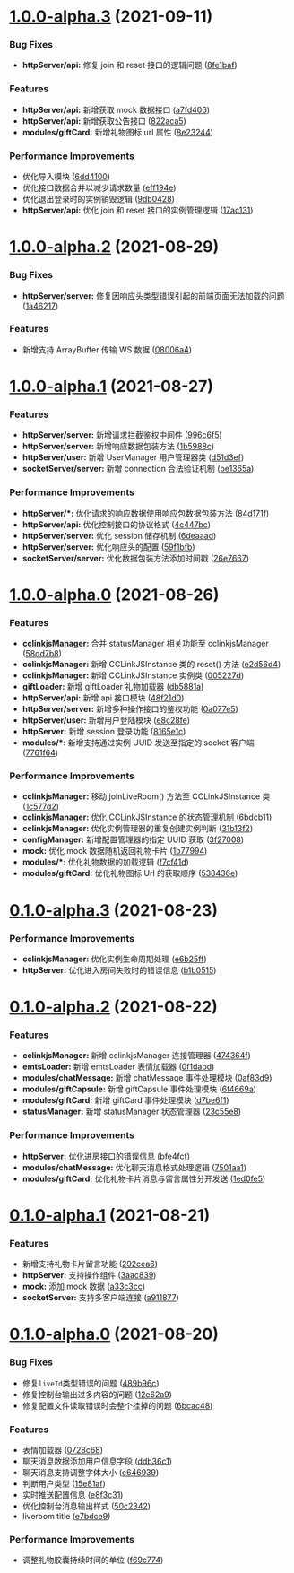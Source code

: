 # [1.0.0-alpha.3](https://github.com/hhui64/livekun-server/compare/v1.0.0-alpha.2...v1.0.0-alpha.3) (2021-09-11)


### Bug Fixes

* **httpServer/api:** 修复 join 和 reset 接口的逻辑问题 ([8fe1baf](https://github.com/hhui64/livekun-server/commit/8fe1baf638a56a353bfc8e7d7518c45abb7aead6))


### Features

* **httpServer/api:** 新增获取 mock 数据接口 ([a7fd406](https://github.com/hhui64/livekun-server/commit/a7fd406f292528615cd6ab6c8ff9da8450d1bb57))
* **httpServer/api:** 新增获取公告接口 ([822aca5](https://github.com/hhui64/livekun-server/commit/822aca566c2890db44dc28ec51b6c73a890c7f66))
* **modules/giftCard:** 新增礼物图标 url 属性 ([8e23244](https://github.com/hhui64/livekun-server/commit/8e23244f34f15c7626d086fa1967724ac82f4583))


### Performance Improvements

* 优化导入模块 ([6dd4100](https://github.com/hhui64/livekun-server/commit/6dd410072369b4ca72e72965e524e013702532f8))
* 优化接口数据合并以减少请求数量 ([eff194e](https://github.com/hhui64/livekun-server/commit/eff194ee3b887b0ce866c0112b974fa2cb976b9d))
* 优化退出登录时的实例销毁逻辑 ([9db0428](https://github.com/hhui64/livekun-server/commit/9db0428017d6dad91ca65bd3ec76b2abf31e4742))
* **httpServer/api:** 优化 join 和 reset 接口的实例管理逻辑 ([17ac131](https://github.com/hhui64/livekun-server/commit/17ac131065d7b5251f4d5ece1e78ce6942a45175))



# [1.0.0-alpha.2](https://github.com/hhui64/livekun-server/compare/v1.0.0-alpha.1...v1.0.0-alpha.2) (2021-08-29)


### Bug Fixes

* **httpServer/server:** 修复因响应头类型错误引起的前端页面无法加载的问题 ([1a46217](https://github.com/hhui64/livekun-server/commit/1a4621769fc05b3a805841ba0135ecb6c34f0424))


### Features

* 新增支持 ArrayBuffer 传输 WS 数据 ([08006a4](https://github.com/hhui64/livekun-server/commit/08006a41335bccc4a17179230a42c365c8423c82))



# [1.0.0-alpha.1](https://github.com/hhui64/livekun-server/compare/v1.0.0-alpha.0...v1.0.0-alpha.1) (2021-08-27)


### Features

* **httpServer/server:** 新增请求拦截鉴权中间件 ([996c6f5](https://github.com/hhui64/livekun-server/commit/996c6f56d20aa4f4d5a85c6ad6fb1297fc91d10a))
* **httpServer/server:** 新增响应数据包装方法 ([1b5988c](https://github.com/hhui64/livekun-server/commit/1b5988c0b4a3805a7c2645a1fda9feb6250dda62))
* **httpServer/user:** 新增 UserManager 用户管理器类 ([d51d3ef](https://github.com/hhui64/livekun-server/commit/d51d3efe8fc288ce15a4a35d9ad9410d88507a9e))
* **socketServer/server:** 新增 connection 合法验证机制 ([be1365a](https://github.com/hhui64/livekun-server/commit/be1365a723a952a9d6684b25f4c8a2ba9a5a583c))


### Performance Improvements

* **httpServer/*:** 优化请求的响应数据使用响应包数据包装方法 ([84d171f](https://github.com/hhui64/livekun-server/commit/84d171fe54c57b279c2157361ff391d1f6764d59))
* **httpServer/api:** 优化控制接口的协议格式 ([4c447bc](https://github.com/hhui64/livekun-server/commit/4c447bcc42766e4021d563f78a00af650943e521))
* **httpServer/server:** 优化 session 储存机制 ([6deaaad](https://github.com/hhui64/livekun-server/commit/6deaaad4f85d6a196ac3cea5c144143e83cd0b37))
* **httpServer/server:** 优化响应头的配置 ([59f1bfb](https://github.com/hhui64/livekun-server/commit/59f1bfb99338699b71c06536396b87559df61ec2))
* **socketServer/server:** 优化数据包装方法添加时间戳 ([26e7667](https://github.com/hhui64/livekun-server/commit/26e76672d141076ba11b18a6f5764c331a2c2f99))



# [1.0.0-alpha.0](https://github.com/hhui64/livekun-server/compare/v0.1.0-alpha.3...v1.0.0-alpha.0) (2021-08-26)


### Features

* **cclinkjsManager:** 合并 statusManager 相关功能至 cclinkjsManager ([58dd7b8](https://github.com/hhui64/livekun-server/commit/58dd7b88f61cb1c555a4fa365868a2f5513c4235))
* **cclinkjsManager:** 新增 CCLinkJSInstance 类的 reset() 方法 ([e2d56d4](https://github.com/hhui64/livekun-server/commit/e2d56d407a3a8c7a900031db951037738461b1d7))
* **cclinkjsManager:** 新增 CCLinkJSInstance 实例类 ([005227d](https://github.com/hhui64/livekun-server/commit/005227d73e24bef640a5f1fa7b47bedcd74c506b))
* **giftLoader:** 新增 giftLoader 礼物加载器 ([db5881a](https://github.com/hhui64/livekun-server/commit/db5881a2daefbe0f69d9a5a3a68be9e27bda8ac1))
* **httpServer/api:** 新增 api 接口模块 ([48f21d0](https://github.com/hhui64/livekun-server/commit/48f21d07f795e56b3be4814a9a3acf286bdeabf8))
* **httpServer/server:** 新增多种操作接口的鉴权功能 ([0a077e5](https://github.com/hhui64/livekun-server/commit/0a077e563b62e6eb0df326f948dc56ca10b06d1c))
* **httpServer/user:** 新增用户登陆模块 ([e8c28fe](https://github.com/hhui64/livekun-server/commit/e8c28feb56fcebbed22442889f916c65d94b184d))
* **httpServer:** 新增 session 登录功能 ([8165e1c](https://github.com/hhui64/livekun-server/commit/8165e1c408e6c60556b372c348aeee15934076d7))
* **modules/*:** 新增支持通过实例 UUID 发送至指定的 socket 客户端 ([7761f64](https://github.com/hhui64/livekun-server/commit/7761f64db70860a2577d302de89849cfdde61460))


### Performance Improvements

* **cclinkjsManager:** 移动 joinLiveRoom() 方法至 CCLinkJSInstance 类 ([1c577d2](https://github.com/hhui64/livekun-server/commit/1c577d2be4cc23aa79809fc9e346cf1e8bdc323d))
* **cclinkjsManager:** 优化 CCLinkJSInstance 的状态管理机制 ([6bdcb11](https://github.com/hhui64/livekun-server/commit/6bdcb110449fe251386da911d9466444a8ce8a90))
* **cclinkjsManager:** 优化实例管理器的重复创建实例判断 ([31b13f2](https://github.com/hhui64/livekun-server/commit/31b13f2a7271b6d0fd573a03abf4b6f561def6c4))
* **configManager:** 新增配置管理器的指定 UUID 获取 ([3f27008](https://github.com/hhui64/livekun-server/commit/3f27008d580a0de97eee9bf90bc89fe93a90b06d))
* **mock:** 优化 mock 数据随机返回礼物卡片 ([1b77994](https://github.com/hhui64/livekun-server/commit/1b77994523d570d4ac1459caee932d8f6ef1ccb9))
* **modules/*:** 优化礼物数据的加载逻辑 ([f7cf41d](https://github.com/hhui64/livekun-server/commit/f7cf41dbde2c4832a24a3dd0ab99d490af41c62f))
* **modules/giftCard:** 优化礼物图标 Url 的获取顺序 ([538436e](https://github.com/hhui64/livekun-server/commit/538436e266ca59fd6258ee643064d3ec963edc0c))



# [0.1.0-alpha.3](https://github.com/hhui64/livekun-server/compare/v0.1.0-alpha.2...v0.1.0-alpha.3) (2021-08-23)


### Performance Improvements

* **cclinkjsManager:** 优化实例生命周期处理 ([e6b25ff](https://github.com/hhui64/livekun-server/commit/e6b25ff575427a58295bf03a432e1966a1fe4955))
* **httpServer:** 优化进入房间失败时的错误信息 ([b1b0515](https://github.com/hhui64/livekun-server/commit/b1b05152d24ef1e442db613616e808880dd59dba))



# [0.1.0-alpha.2](https://github.com/hhui64/livekun-server/compare/v0.1.0-alpha.1...v0.1.0-alpha.2) (2021-08-22)


### Features

* **cclinkjsManager:** 新增 cclinkjsManager 连接管理器 ([474364f](https://github.com/hhui64/livekun-server/commit/474364fb1357cdcfdd97af454ccc7118f2f14f82))
* **emtsLoader:** 新增 emtsLoader 表情加载器 ([0f1dabd](https://github.com/hhui64/livekun-server/commit/0f1dabdfbbaa52822c1d12b4b882902af809ec23))
* **modules/chatMessage:** 新增 chatMessage 事件处理模块 ([0af83d9](https://github.com/hhui64/livekun-server/commit/0af83d920680ad46152ae892fb14703b45f484c4))
* **modules/giftCapsule:** 新增 giftCapsule 事件处理模块 ([6f4669a](https://github.com/hhui64/livekun-server/commit/6f4669aead85224c4becde324f42fcf2120ca046))
* **modules/giftCard:** 新增 giftCard 事件处理模块 ([d7be6f1](https://github.com/hhui64/livekun-server/commit/d7be6f1dcfcb08d1d74de9943f64182ab7be3957))
* **statusManager:** 新增 statusManager 状态管理器 ([23c55e8](https://github.com/hhui64/livekun-server/commit/23c55e87683a33034fbd5e9cda9f3db8d8b7753c))


### Performance Improvements

* **httpServer:** 优化进房接口的错误信息 ([bfe4fcf](https://github.com/hhui64/livekun-server/commit/bfe4fcf53591facde071f548c7c5480ba784082c))
* **modules/chatMessage:** 优化聊天消息格式处理逻辑 ([7501aa1](https://github.com/hhui64/livekun-server/commit/7501aa1e5e98d3642969d561e1033be08edf4d9f))
* **modules/giftCard:** 优化礼物卡片消息与留言属性分开发送 ([1ed0fe5](https://github.com/hhui64/livekun-server/commit/1ed0fe5fb003e5fc8ba7650d203c63188c66433e))



# [0.1.0-alpha.1](https://github.com/hhui64/livekun-server/compare/v0.1.0-alpha.0...v0.1.0-alpha.1) (2021-08-21)


### Features

* 新增支持礼物卡片留言功能 ([292cea6](https://github.com/hhui64/livekun-server/commit/292cea6de30d99673a9e14f502b8535aac913983))
* **httpServer:** 支持操作组件 ([3aac839](https://github.com/hhui64/livekun-server/commit/3aac839121ba456176e36f27719024774f68b93a))
* **mock:** 添加 mock 数据 ([a33c3cc](https://github.com/hhui64/livekun-server/commit/a33c3ccbc350a9e53be28df22931823592ed0a79))
* **socketServer:** 支持多客户端连接 ([a911877](https://github.com/hhui64/livekun-server/commit/a9118771e7b81059717ea38270f77066bc693fa2))



# [0.1.0-alpha.0](https://github.com/hhui64/livekun-server/compare/e7bdce9ca23a97009b03b81ee7297952cb264866...v0.1.0-alpha.0) (2021-08-20)


### Bug Fixes

* 修复`liveId`类型错误的问题 ([489b96c](https://github.com/hhui64/livekun-server/commit/489b96cccdc9ace5f6c67545b1f7998456fcf432))
* 修复控制台输出过多内容的问题 ([12e62a9](https://github.com/hhui64/livekun-server/commit/12e62a9f06f1e929c96159fd36412b82549a99b5))
* 修复配置文件读取错误时会整个挂掉的问题 ([6bcac48](https://github.com/hhui64/livekun-server/commit/6bcac4858272d93dfb3d6f51295740dac180b751))


### Features

* 表情加载器 ([0728c68](https://github.com/hhui64/livekun-server/commit/0728c688d50cb8bc497f94398739124dfeccbe1f))
* 聊天消息数据添加用户信息字段 ([ddb36c1](https://github.com/hhui64/livekun-server/commit/ddb36c1a65e76b9ac2835b8acd910558d472f4ce))
* 聊天消息支持调整字体大小 ([e646939](https://github.com/hhui64/livekun-server/commit/e6469395117c1b5ec7b13adaa327777c14ee1cb7))
* 判断用户类型 ([15e81af](https://github.com/hhui64/livekun-server/commit/15e81af472a3fca3eaa80a137d88f54888b8580d))
* 实时推送配置信息 ([e8f3c31](https://github.com/hhui64/livekun-server/commit/e8f3c31338ca93e5ecb132967a77b9db9bb3456b))
* 优化控制台消息输出样式 ([50c2342](https://github.com/hhui64/livekun-server/commit/50c2342eaac4aaaca19ab7225b507c9c02bc28f1))
* liveroom title ([e7bdce9](https://github.com/hhui64/livekun-server/commit/e7bdce9ca23a97009b03b81ee7297952cb264866))


### Performance Improvements

* 调整礼物胶囊持续时间的单位 ([f69c774](https://github.com/hhui64/livekun-server/commit/f69c7748bbefd14270250de2477acb107496e740))



